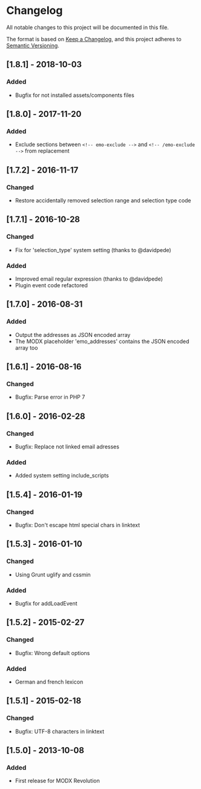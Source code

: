 # Changelog
All notable changes to this project will be documented in this file.

The format is based on [Keep a Changelog](https://keepachangelog.com/en/1.0.0/),
and this project adheres to [Semantic Versioning](https://semver.org/spec/v2.0.0.html).

## [1.8.1] - 2018-10-03
### Added
- Bugfix for not installed assets/components files

## [1.8.0] - 2017-11-20
### Added
- Exclude sections between `<!-- emo-exclude -->` and `<!-- /emo-exclude -->` from replacement

## [1.7.2] - 2016-11-17
### Changed
- Restore accidentally removed selection range and selection type code

## [1.7.1] - 2016-10-28
### Changed
- Fix for 'selection_type' system setting (thanks to @davidpede)
### Added
- Improved email regular expression (thanks to @davidpede)
- Plugin event code refactored
      
## [1.7.0] - 2016-08-31
### Added
- Output the addresses as JSON encoded array
- The MODX placeholder 'emo_addresses' contains the JSON encoded array too

## [1.6.1] - 2016-08-16
### Changed
- Bugfix: Parse error in PHP 7

## [1.6.0] - 2016-02-28
### Changed
- Bugfix: Replace not linked email adresses
### Added
- Added system setting include_scripts

## [1.5.4] - 2016-01-19
### Changed
- Bugfix: Don't escape html special chars in linktext

## [1.5.3] - 2016-01-10
### Changed
- Using Grunt uglify and cssmin
### Added
- Bugfix for addLoadEvent

## [1.5.2] - 2015-02-27
### Changed
- Bugfix: Wrong default options
### Added
- German and french lexicon

## [1.5.1] - 2015-02-18
### Changed
- Bugfix: UTF-8 characters in linktext

## [1.5.0] - 2013-10-08
### Added
- First release for MODX Revolution
